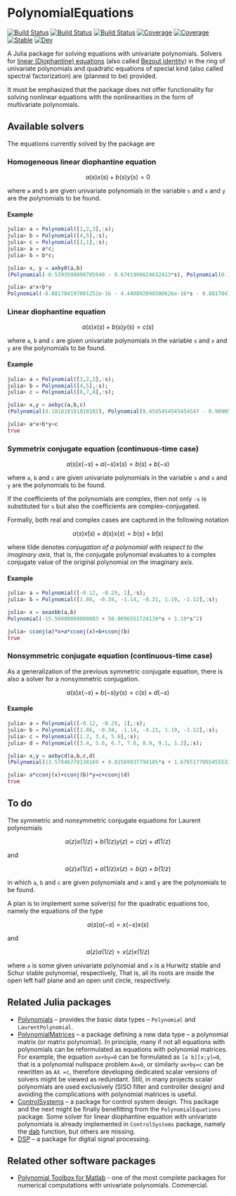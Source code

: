 # PolynomialEquations

[![Build Status](https://github.com/hurak/PolynomialEquations.jl/workflows/CI/badge.svg)](https://github.com/hurak/PolynomialEquations.jl/actions)
[![Build Status](https://travis-ci.com/hurak/PolynomialEquations.jl.svg?branch=master)](https://travis-ci.com/hurak/PolynomialEquations.jl)
[![Build Status](https://ci.appveyor.com/api/projects/status/github/hurak/PolynomialEquations.jl?svg=true)](https://ci.appveyor.com/project/hurak/PolynomialEquations-jl)
[![Coverage](https://codecov.io/gh/hurak/PolynomialEquations.jl/branch/master/graph/badge.svg)](https://codecov.io/gh/hurak/PolynomialEquations.jl)
[![Coverage](https://coveralls.io/repos/github/hurak/PolynomialEquations.jl/badge.svg?branch=master)](https://coveralls.io/github/hurak/PolynomialEquations.jl?branch=master)
[![Stable](https://img.shields.io/badge/docs-stable-blue.svg)](https://hurak.github.io/PolynomialEquations.jl/stable)
[![Dev](https://img.shields.io/badge/docs-dev-blue.svg)](https://hurak.github.io/PolynomialEquations.jl/dev)

A Julia package for solving equations with univariate polynomials. Solvers for [linear (Diophantine) equations](https://en.wikipedia.org/wiki/Diophantine_equation#Linear_Diophantine_equations) (also called [Bezout identity](https://en.wikipedia.org/wiki/B%C3%A9zout%27s_identity)) in the ring of univariate polynomials and quadratic equations of special kind (also called spectral factorization) are (planned to be) provided.

It must be emphasized that the package does not offer functionality for solving nonlinear equations with the nonlinearities in the form of multivariate polynomials.

## Available solvers

The equations currently solved by the package are

### Homogeneous linear diophantine equation
```math
a(s)x(s)+b(s)y(s) = 0
```
where `a` and `b` are given univariate polynomials in the variable `s` and `x` and `y` are the polynomials to be found.

#### Example
```julia
julia> a = Polynomial([1,2,3],:s);
julia> b = Polynomial([4,5],:s);
julia> c = Polynomial([1,1],:s);
julia> a = a*c;
julia> b = b*c;

julia> x, y = axby0(a,b)
(Polynomial(-0.5393598899705949 - 0.6741998624632413*s), Polynomial(0.1348399724926485 + 0.2696799449852973*s + 0.4045199174779448*s^2))

julia> a*x+b*y
Polynomial(-8.881784197001252e-16 - 4.440892098500626e-16*s - 8.881784197001252e-16*s^2 - 8.881784197001252e-16*s^3)
```

### Linear diophantine equation
```math
a(s)x(s)+b(s)y(s) = c(s)
```
where `a`, `b` and `c` are given univariate polynomials in the variable `s` and `x` and `y` are the polynomials to be found.

#### Example
```julia
julia> a = Polynomial([1,2,3],:s);
julia> b = Polynomial([4,5],:s);
julia> c = Polynomial([6,7,8],:s);

julia> x,y = axbyc(a,b,c)
(Polynomial(4.181818181818182), Polynomial(0.4545454545454547 - 0.909090909090909*s))

julia> a*x+b*y≈c
true
```

### Symmetrix conjugate equation (continuous-time case)  

```math
a(s)x(-s)+a(-s)x(s) = b(s)+b(-s)
```

where `a`, `b` and `c` are given univariate polynomials in the variable `s` and `x` and `y` are the polynomials to be found.

If the coefficients of the polynomials are complex, then not only `-s` is substituted for `s` but also the coefficients are complex-conjugated.

Formally, both real and complex cases are captured in the following notation

```math
a(s)x̃(s)+ã(s)x(s) = b(s)+b̃(s)
```
where tilde denotes *conjugation of a polynomial with respect to the imaginary axis*, that is, the conjugate polynomial evaluates to a complex conjugate value of the original polynomial on the imaginary axis.  

#### Example
```julia
julia> a = Polynomial([-0.12, -0.29, 1],:s);
julia> b = Polynomial([1.86, -0.34, -1.14, -0.21, 1.19, -1.12],:s);

julia> x = axaxbb(a,b)
Polynomial(-15.50000000000003 + 50.0096551724139*s + 1.19*s^2)

julia> cconj(a)*x+a*cconj(x)≈b+cconj(b)
true
```

### Nonsymmetric conjugate equation (continuous-time case)
As a generalization of the previous symmetric conjugate equation, there is also a solver for a nonsymmetric conjugation.

```math
a(s)x(-s)+b(-s)y(s) = c(s)+d(-s)
```
#### Example
```julia
julia> a = Polynomial([-0.12, -0.29, 1],:s);
julia> b = Polynomial([1.86, -0.34, -1.14, -0.21, 1.19, -1.12],:s);
julia> c = Polynomial([1.2, 3.4, 5.6],:s);
julia> d = Polynomial([3.4, 5.6, 6.7, 7.8, 8.9, 9.1, 1.2],:s);

julia> x,y = axbycd(a,b,c,d)
(Polynomial(13.57846778138169 + 9.81569937794185*s + 1.6765177065455532*s^2 + 12.031635021058513*s^3 + 1.5485480613952116*s^4), Polynomial(3.349148459013872 - 0.31120362624572473*s))

julia> a*cconj(x)+cconj(b)*y≈c+cconj(d)
true
```

## To do

The symmetric and nonsymmetric conjugate equations for Laurent polynomials

```math
a(z)x(1/z)+b(1/z)y(z) = c(z)+d(1/z)
```
and

```math
a(z)x(1/z)+a(1/z)x(z) = b(z)+b(1/z)
```
in which `a`, `b` and `c` are given polynomials and `x` and `y` are the polynomials to be found.

A plan is to implement some solver(s) for the quadratic equations too, namely the equations of the type

```math
a(s)a(-s) = x(-s)x(s)
```
and

```math
a(z)a(1/z) = x(z)x(1/z)
```
where `a` is some given univariate polynomial and `x` is a Hurwitz stable and Schur stable polynomial, respectively, That is, all its roots are inside the open left half plane and an open unit circle, respectively.

## Related Julia packages
- [Polynomials](https://github.com/JuliaMath/Polynomials.jl) – provides the basic data types – `Polynomial` and `LaurentPolynomial`.
- [PolynomialMatrices](https://github.com/JuliaPolynomialMatrices/PolynomialMatrices.jl) – a package defining a new data type – a polynomial matrix (or matrix polynomial). In principle, many if not all equations with polynomials can be reformulated as equations with polynomial matrices. For example, the equation ``ax+by=0`` can be formulated as ``[a b][x;y]=0``, that is a polynomial nullspace problem ``Ax=0``, or similarly ``ax+by=c`` can be rewritten as ``AX =c``, therefore developing dedicated scalar versions of solvers might be viewed as redundant. Still, in many projects scalar polynomials are used exclusively (SISO filter and controller design) and avoiding the complications with polynomial matrices is useful.   
- [ControlSystems](https://github.com/JuliaControl/ControlSystems.jl) – a package for control system design. This package and the next  might be finally benefitting from the `PolynomialEquations` package. Some solver for linear diophantine equation with univariate polynomials is already implemented in `ControlSystems` package, namely the [dab](http://juliacontrol.github.io/ControlSystems.jl/latest/lib/synthesis/#ControlSystems.dab) function, but others are missing.
- [DSP](https://github.com/JuliaDSP/DSP.jl) – a package for digital signal processing.

## Related other software packages

- [Polynomial Toolbox for Matlab](http://polyx.com/)  - one of the most complete packages for numerical computations with univariate polynomials. Commercial.
